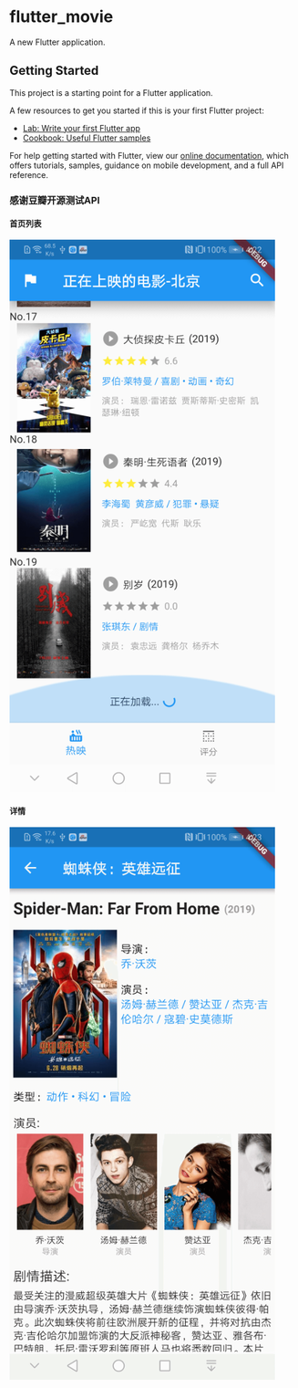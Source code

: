 # flutter_movie

A new Flutter application.

## Getting Started

This project is a starting point for a Flutter application.

A few resources to get you started if this is your first Flutter project:

- [Lab: Write your first Flutter app](https://flutter.io/docs/get-started/codelab)
- [Cookbook: Useful Flutter samples](https://flutter.io/docs/cookbook)

For help getting started with Flutter, view our 
[online documentation](https://flutter.io/docs), which offers tutorials, 
samples, guidance on mobile development, and a full API reference.

### 感谢豆瓣开源测试API

#### 首页列表
![首页列表](https://github.com/liang10294036/Flutter_Movie/blob/master/device-2019-07-02-162222.png)

#### 详情
![详情](https://github.com/liang10294036/Flutter_Movie/blob/master/device-2019-07-02-162353.png)
